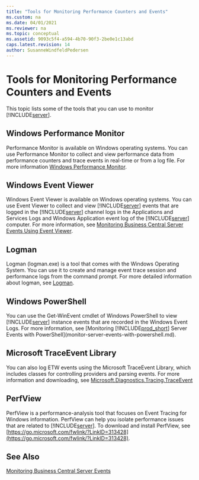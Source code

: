 ```yaml
---
title: "Tools for Monitoring Performance Counters and Events"
ms.custom: na
ms.date: 04/01/2021
ms.reviewer: na
ms.topic: conceptual
ms.assetid: 9093c5f4-a594-4b70-90f3-2be0e1c13abd
caps.latest.revision: 14
author: SusanneWindfeldPedersen
---
```

# Tools for Monitoring Performance Counters and Events
This topic lists some of the tools that you can use to monitor [!INCLUDE[server](../developer/includes/server.md)].  

<!-- remove temporarily until we determine support for this ## Microsoft System Center Operations Manager  
 Microsoft System Center Operations Manager, which is a component of Microsoft System Center 2012, enables you to monitor services and operations on multiple computers from a single console. The System Center Monitoring Pack for [!INCLUDE[prod_short](../developer/includes/prod_short.md)] extends Operations Manager for monitoring computers that are running [!INCLUDE[prod_short](../developer/includes/prod_short.md)] components and services, including [!INCLUDE[server](../developer/includes/server.md)]. For more information, see [Microsoft Dynamics NAV  Management Pack for System Center Operations Manager](https://go.microsoft.com/fwlink/?LinkID=722863).  -->

## Windows Performance Monitor  
 Performance Monitor is available on Windows operating systems. You can use Performance Monitor to collect and view performance data from performance counters and trace events in real-time or from a log file. For more information [Windows Performance Monitor](/previous-versions/windows/it-pro/windows-server-2008-R2-and-2008/cc749249(v=ws.11)).  

## Windows Event Viewer  
 Windows Event Viewer is available on Windows operating systems. You can use Event Viewer to collect and view [!INCLUDE[server](../developer/includes/server.md)] events that are logged in the [!INCLUDE[server](../developer/includes/server.md)] channel logs in the Applications and Services Logs and Windows Application event log of the [!INCLUDE[server](../developer/includes/server.md)] computer. For more information, see [Monitoring Business Central Server Events Using Event Viewer](monitor-server-events-windows-event-log.md).  

## Logman  
Logman (logman.exe) is a tool that comes with the Windows Operating System. You can use it to create and manage event trace session and performance logs from the command prompt. For more detailed information about logman, see [Logman](/previous-versions/windows/it-pro/windows-server-2012-R2-and-2012/cc753820(v=ws.11)).

## Windows PowerShell  
 You can use the Get-WinEvent cmdlet of Windows PowerShell to view [!INCLUDE[server](../developer/includes/server.md)] instance events that are recorded in the Windows Event Logs. For more information, see [Monitoring [!INCLUDE[prod_short](../developer/includes/prod_short.md)] Server Events with PowerShell](monitor-server-events-with-powershell.md).  

## Microsoft TraceEvent Library
You can also log ETW events using the Microsoft TraceEvent Library, which includes classes for controlling providers and parsing events. For more information and downloading, see [Microsoft.Diagnostics.Tracing.TraceEvent](https://www.nuget.org/packages/Microsoft.Diagnostics.Tracing.TraceEvent)

## PerfView  
PerfView is a performance-analysis tool that focuses on Event Tracing for Windows information. PerfView can help you isolate performance issues that are related to [!INCLUDE[server](../developer/includes/server.md)]. To download and install PerfView, see [https://go.microsoft.com/fwlink/?LinkID=313428](https://go.microsoft.com/fwlink/?LinkID=313428).

## See Also
[Monitoring Business Central Server Events](monitor-server-events.md)